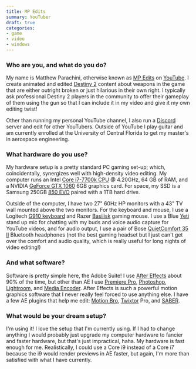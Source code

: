 ```yaml
---
title: MP Edits
summary: YouTuber 
draft: true
categories:
- game
- video
- windows
---
```


### Who are you, and what do you do?

My name is Matthew Parachini, otherwise known as [MP Edits](https://www.youtube.com/user/TheMineMach "Matthew's YouTube channel.") on [YouTube][]. I create animated and edited [Destiny 2][destiny-2] content about weapons in the game that are either outright broken or just hilarious in their own right. I typically ask professional Destiny 2 players in the community to offer their gameplay of them using the gun so that I can include it in my video and give it my own editing twist!

Other than running my personal YouTube channel, I also run a [Discord][] server and edit for other YouTubers. Outside of YouTube I play guitar and am currently enrolled at the University of Central Florida to get my master's in aerospace engineering.

### What hardware do you use?

My hardware setup is a pretty standard PC gaming set-up; which, coincidentally, synergizes well with high-density video editing. My computer runs an Intel [Core i7-7700k CPU][core-i7-7700k] @ 4.20GHz, 64 GB of RAM, and a NVIDIA [GeForce GTX 1060][geforce-gtx-1060] 6GB graphics card. For space, my SSD is a Samsung 250GB [850 EVO][850-evo] paired with a 1TB hard drive.

Outside of the computer, I have two 27" 60Hz HP monitors with a 43" TV wall mounted above the two monitors. For the keyboard and mouse, I use a Logitech [G910 keyboard][g910] and Razer [Basilisk][] gaming mouse. I use a Blue [Yeti][] stand up mic for chatting with my buds and voice audio capture for YouTube videos, and for audio output, I use a pair of Bose [QuietComfort 35 II][quietcomfort-35-ii] Bluetooth headphones (not the best gaming headset but I just can't get over the comfort and audio quality, which is really useful for long nights of video editing!)

### And what software?

Software is pretty simple here, the Adobe Suite! I use [After Effects][after-effects] about 90% of the time, but other than AE I use [Premiere Pro][premiere-pro], [Photoshop][], [Lightroom][], and [Media Encoder][media-encoder]. After Effects is such a powerful motion graphics software that I never really feel forced to use anything else. I have a few AE plugins that help me edit: [Motion Bro][motion-bro], [Twixtor][] Pro, and [SABER][]. 

### What would be your dream setup?

I'm using it! I love the setup that I'm currently using. If I had to change anything I would probably just upgrade my computer hardware to fancier and faster hardware, but that's just impractical, haha. My hardware is fast enough for me. Realistically, I could use a Core i9 instead of a Core i7 because the i9 would render previews in AE faster, but again, I'm more than satisfied with what I have currently.

[850-evo]: https://www.samsung.com/semiconductor/minisite/ssd/product/consumer/850evo/ "An SSD drive."
[after-effects]: https://www.adobe.com/products/aftereffects.html "Motion graphics and video editing software."
[basilisk]: https://www.razer.com/gaming-mice/razer-basilisk "A gaming mouse."
[core-i7-7700k]: https://ark.intel.com/products/97129/Intel-Core-i7-7700K-Processor-8M-Cache-up-to-4_50-GHz "A computer processor."
[destiny-2]: https://www.destinythegame.com/ "A looter shooter MMO."
[discord]: https://discordapp.com/ "A voice and text chat service."
[g910]: https://www.logitechg.com/en-us/product/rgb-gaming-keyboard-g910 "A gaming keyboard."
[geforce-gtx-1060]: https://www.nvidia.com/en-us/geforce/products/10series/geforce-gtx-1060/ "A graphics card."
[lightroom]: https://www.adobe.com/products/photoshop-lightroom.html "Photo management and editing software."
[media-encoder]: https://creative.adobe.com/products/media-encoder "Software for encoding video for broadcast and the web."
[motion-bro]: https://motionbro.net/ "A video editor plugin for working with face presets."
[photoshop]: https://www.adobe.com/products/photoshop.html "A bitmap image editor."
[premiere-pro]: https://en.wikipedia.org/wiki/Adobe_Premiere_Pro "A video editing suite."
[quietcomfort-35-ii]: https://www.bose.com/en_us/products/headphones/over_ear_headphones/quietcomfort-35-wireless-ii.html "On-ear headphones."
[saber]: https://www.videocopilot.net/blog/2016/03/new-plug-in-saber-now-available-100-free/ "A video editor plugin for creating laser and lightsabers."
[twixtor]: https://revisionfx.com/products/twixtor/ "A video editor plugin for changing the speed of video."
[yeti]: http://bluemic.com/yeti/ "A USB microphone."
[youtube]: https://www.youtube.com/ "A web site for watching 80's TV commercials and bad mashups."
